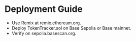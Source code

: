 # Deployment Guide
- Use Remix at remix.ethereum.org.
- Deploy TokenTracker.sol on Base Sepolia or Base mainnet.
- Verify on sepolia.basescan.org.
